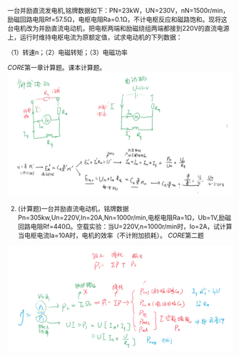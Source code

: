 <!--
 * @Author: 小叶同学
 * @Date: 2024-03-17 20:55:14
 * @LastEditors: Please set LastEditors
 * @LastEditTime: 2024-03-20 17:22:28
 * @Description: 请填写简介
-->
一台并励直流发电机,铭牌数据如下：PN=23kW，UN=230V，nN=1500r/min，励磁回路电阻Rf=57.5Ω，电枢电阻Ra=0.1Ω，不计电枢反应和磁路饱和。现将这台电机改为并励直流电动机，把电枢两端和励磁绕组两端都接到220V的直流电源上，运行时维持电枢电流为原额定值，试求电动机的下列数据： 

（1）转速n；（2）电磁转矩；（3）电磁功率

*CORE*第一章计算题。课本计算题。
![alt text](image.png)

2. (计算题)一台并励直流电动机，铭牌数据Pn=305kw,Un=220V,In=20A,Nn=1000r/min,电枢电阻Ra=1Ω，Ub=1V,励磁回路电阻Rf=440Ω。空载实验：当U=220V,n=1000r/min时，Io=2A，试计算当电枢电流Ia=10A时，电机的效率（不计附加损耗）。
*CORE*第二题

![alt text](image-2.png)
